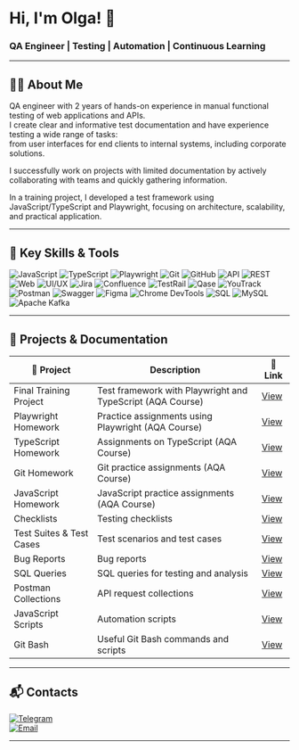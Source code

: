 # Hi, I'm Olga! 👋  
### QA Engineer | Testing | Automation | Continuous Learning
---

## 👩‍💻 About Me

QA engineer with 2 years of hands-on experience in manual functional testing of web applications and APIs.  
I create clear and informative test documentation and have experience testing a wide range of tasks:  
from user interfaces for end clients to internal systems, including corporate solutions.  

I successfully work on projects with limited documentation by actively collaborating with teams and quickly gathering information.  

In a training project, I developed a test framework using JavaScript/TypeScript and Playwright, focusing on architecture, scalability, and practical application.

---

## 🔧 Key Skills & Tools

<div align="left">
  <img src="https://img.shields.io/badge/JavaScript-090909?style=for-the-badge&logo=JavaScript&logoColor=E9D54D" alt="JavaScript" />
  <img src="https://img.shields.io/badge/TypeScript-090909?style=for-the-badge&logo=TypeScript&logoColor=3178C6" alt="TypeScript" />
  <img src="https://img.shields.io/badge/Playwright-090909?style=for-the-badge&logo=playwright&logoColor=FFFFFF" alt="Playwright" />
  <img src="https://img.shields.io/badge/Git-090909?style=for-the-badge&logo=git&logoColor=8cc4d7" alt="Git" />
  <img src="https://img.shields.io/badge/GitHub-090909?style=for-the-badge&logo=github&logoColor=FFFFFF" alt="GitHub" />
  <img src="https://img.shields.io/badge/API-090909?style=for-the-badge" alt="API" />
  <img src="https://img.shields.io/badge/REST-090909?style=for-the-badge" alt="REST" />
  <img src="https://img.shields.io/badge/Web-090909?style=for-the-badge" alt="Web" />
  <img src="https://img.shields.io/badge/UI/UX-090909?style=for-the-badge" alt="UI/UX" />
  <img src="https://img.shields.io/badge/Jira-090909?style=for-the-badge&logo=jira&logoColor=0052CC" alt="Jira" />
  <img src="https://img.shields.io/badge/Confluence-090909?style=for-the-badge&logo=confluence&logoColor=0052CC" alt="Confluence" />
  <img src="https://img.shields.io/badge/TestRail-090909?style=for-the-badge" alt="TestRail" />
  <img src="https://img.shields.io/badge/Qase-090909?style=for-the-badge&logo=Qase&logoColor=71b556" alt="Qase" />
  <img src="https://img.shields.io/badge/YouTrack-090909?style=for-the-badge&logo=youtrack&logoColor=71b556" alt="YouTrack" />
  <img src="https://img.shields.io/badge/Postman-090909?style=for-the-badge&logo=postman&logoColor=EF5B25" alt="Postman" />
  <img src="https://img.shields.io/badge/Swagger-090909?style=for-the-badge" alt="Swagger" />
  <img src="https://img.shields.io/badge/Figma-090909?style=for-the-badge&logo=figma&logoColor=F24E1E" alt="Figma" />
  <img src="https://img.shields.io/badge/ChromeDevTools-090909?style=for-the-badge&logo=googlechrome&logoColor=2674f2" alt="Chrome DevTools" />
  <img src="https://img.shields.io/badge/SQL-090909?style=for-the-badge" alt="SQL" />
  <img src="https://img.shields.io/badge/MySQL-090909?style=for-the-badge&logo=mysql&logoColor=00618a" alt="MySQL" />
  <img src="https://img.shields.io/badge/ApacheKafka-090909?style=for-the-badge" alt="Apache Kafka" />
</div>

---

## 📂 Projects & Documentation

<div align="left">

| 📌 Project                  | Description                                                      | 🔗 Link                                         |
|----------------------------|-----------------------------------------------------------------|------------------------------------------------|
| Final Training Project      | Test framework with Playwright and TypeScript (AQA Course)      | [View](https://github.com/JosieVi/aqa-pw-final-project) |
| Playwright Homework         | Practice assignments using Playwright (AQA Course)              | [View](https://github.com/JosieVi/aqa-ts-playwright) |
| TypeScript Homework         | Assignments on TypeScript (AQA Course)                           | [View](https://github.com/JosieVi/aqa-ts-homework) |
| Git Homework               | Git practice assignments (AQA Course)                            | [View](https://github.com/JosieVi/aqa-git-homework) |
| JavaScript Homework         | JavaScript practice assignments (AQA Course)                    | [View](https://github.com/JosieVi/aqa-js-homework) |
| Checklists                 | Testing checklists                                               | [View](https://github.com/JosieVi/Checklists)  |
| Test Suites & Test Cases   | Test scenarios and test cases                                    | [View](https://github.com/JosieVi/Test-Suites-and-Test-Cases) |
| Bug Reports                | Bug reports                                                     | [View](https://github.com/JosieVi/Bug-Reports) |
| SQL Queries                | SQL queries for testing and analysis                             | [View](https://github.com/JosieVi/SQL-Queries) |
| Postman Collections        | API request collections                                          | [View](https://github.com/JosieVi/Postman-Collections) |
| JavaScript Scripts         | Automation scripts                                               | [View](https://github.com/JosieVi/JavaScript)  |
| Git Bash                  | Useful Git Bash commands and scripts                             | [View](https://github.com/JosieVi/Git-Bash)    |

</div>

---

## 📬 Contacts

[![Telegram](https://img.shields.io/badge/Telegram-090909?style=for-the-badge&logo=telegram&logoColor=2CA5E0)](https://t.me/JosieVi)  
[![Email](https://img.shields.io/badge/Email-090909?style=for-the-badge&logo=gmail&logoColor=EA4335)](mailto:your.email@example.com)

---
